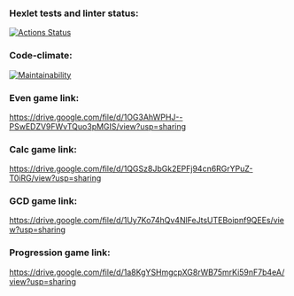 ### Hexlet tests and linter status:
[![Actions Status](https://github.com/Alaiv/java-project-61/workflows/hexlet-check/badge.svg)](https://github.com/Alaiv/java-project-61/actions)



### Code-climate:
[![Maintainability](https://api.codeclimate.com/v1/badges/bfcb21f23cd835a7f2e0/maintainability)](https://codeclimate.com/github/Alaiv/java-project-61/maintainability)


### Even game link:
https://drive.google.com/file/d/1OG3AhWPHJ--PSwEDZV9FWvTQuo3pMGIS/view?usp=sharing

### Calc game link:
https://drive.google.com/file/d/1QGSz8JbGk2EPFj94cn6RGrYPuZ-T0iRG/view?usp=sharing

### GCD game link:
https://drive.google.com/file/d/1Uy7Ko74hQv4NlFeJtsUTEBoipnf9QEEs/view?usp=sharing

### Progression game link:
https://drive.google.com/file/d/1a8KgYSHmgcpXG8rWB75mrKi59nF7b4eA/view?usp=sharing